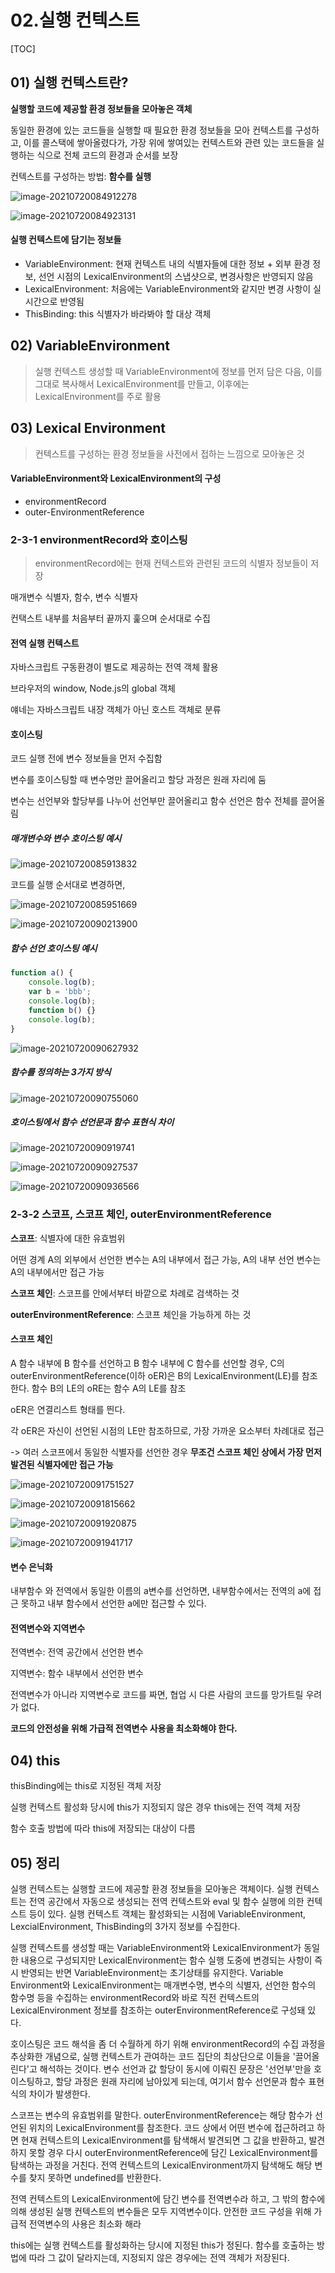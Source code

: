 # 02.실행 컨텍스트

[TOC]

## 01) 실행 컨텍스트란?

<b>실행할 코드에 제공할 환경 정보들을 모아놓은 객체</b>

동일한 환경에 있는 코드들을 실행할 때 필요한 환경 정보들을 모아 컨텍스트를 구성하고, 이를 콜스택에 쌓아올렸다가, 가장 위에 쌓여있는 컨텍스트와 관련 있는 코드들을 실행하는 식으로 전체 코드의 환경과 순서를 보장

컨텍스트를 구성하는 방법: <b>함수를 실행</b>

![image-20210720084912278](02.실행_컨텍스트.assets/image-20210720084912278.png)

![image-20210720084923131](02.실행_컨텍스트.assets/image-20210720084923131.png)

#### 실행 컨텍스트에 담기는 정보들

- VariableEnvironment: 현재 컨텍스트 내의 식별자들에 대한 정보 + 외부 환경 정보, 선언 시점의 LexicalEnvironment의 스냅샷으로, 변경사항은 반영되지 않음
- LexicalEnvironment: 처음에는 VariableEnvironment와 같지만 변경 사항이 실시간으로 반영됨
- ThisBinding: this 식별자가 바라봐야 할 대상 객체



## 02) VariableEnvironment

> 실행 컨텍스트 생성할 때 VariableEnvironment에 정보를 먼저 담은 다음, 이를 그대로 복사해서 LexicalEnvironment를 만들고, 이후에는 LexicalEnvironment를 주로 활용



## 03) Lexical Environment

> 컨텍스트를 구성하는 환경 정보들을 사전에서 접하는 느낌으로 모아놓은 것



#### VariableEnvironment와 LexicalEnvironment의 구성

- environmentRecord
- outer-EnvironmentReference



### 2-3-1 environmentRecord와 호이스팅

> environmentRecord에는 현재 컨텍스트와 관련된 코드의 식별자 정보들이 저장

매개변수 식별자, 함수, 변수 식별자

컨택스트 내부를 처음부터 끝까지 훑으며 순서대로 수집



#### 전역 실행 컨텍스트

자바스크립트 구동환경이 별도로 제공하는 전역 객체 활용

브라우저의 window, Node.js의 global 객체

얘네는 자바스크립트 내장 객체가 아닌 호스트 객체로 분류



#### 호이스팅

코드 실행 전에 변수 정보들을 먼저 수집함

변수를 호이스팅할 때 변수명만 끌어올리고 할당 과정은 원래 자리에 둠

변수는 선언부와 할당부를 나누어 선언부만 끌어올리고 함수 선언은 함수 전체를 끌어올림

##### 매개변수와 변수 호이스팅 예시

![image-20210720085913832](02.실행_컨텍스트.assets/image-20210720085913832.png)

코드를 실행 순서대로 변경하면,

![image-20210720085951669](02.실행_컨텍스트.assets/image-20210720085951669.png)

![image-20210720090213900](02.실행_컨텍스트.assets/image-20210720090213900.png)



##### 함수 선언 호이스팅 예시

```js
function a() {
	console.log(b);
    var b = 'bbb';
    console.log(b);
    function b() {}
    console.log(b);
}
```

![image-20210720090627932](02.실행_컨텍스트.assets/image-20210720090627932.png)

##### 함수를 정의하는 3가지 방식

![image-20210720090755060](02.실행_컨텍스트.assets/image-20210720090755060.png)

##### 호이스팅에서 함수 선언문과 함수 표현식 차이

![image-20210720090919741](02.실행_컨텍스트.assets/image-20210720090919741.png)

![image-20210720090927537](02.실행_컨텍스트.assets/image-20210720090927537.png)

![image-20210720090936566](02.실행_컨텍스트.assets/image-20210720090936566.png)

### 2-3-2 스코프, 스코프 체인, outerEnvironmentReference

<b>스코프</b>: 식별자에 대한 유효범위

어떤 경계 A의 외부에서 선언한 변수는 A의 내부에서 접근 가능, A의 내부 선언 변수는 A의 내부에서만 접근 가능

<b>스코프 체인</b>: 스코프를 안에서부터 바깥으로 차례로 검색하는 것

<b>outerEnvironmentReference</b>: 스코프 체인을 가능하게 하는 것



#### 스코프 체인

A 함수 내부에 B 함수를 선언하고 B 함수 내부에 C 함수를 선언할 경우,  C의 outerEnvironmentReference(이하 oER)은 B의 LexicalEnvironment(LE)를 참조한다. 함수 B의 LE의 oRE는 함수 A의 LE를 참조

oER은 연결리스트 형태를 띈다.

각 oER은 자신이 선언된 시점의 LE만 참조하므로, 가장 가까운 요소부터 차례대로 접근

-> 여러 스코프에서 동일한 식별자를 선언한 경우 <b>무조건 스코프 체인 상에서 가장 먼저 발견된 식별자에만 접근 가능</b>

![image-20210720091751527](02.실행_컨텍스트.assets/image-20210720091751527.png)

![image-20210720091815662](02.실행_컨텍스트.assets/image-20210720091815662.png)

![image-20210720091920875](02.실행_컨텍스트.assets/image-20210720091920875.png)

![image-20210720091941717](02.실행_컨텍스트.assets/image-20210720091941717.png)



#### 변수 은닉화

내부함수 와 전역에서 동일한 이름의 a변수를 선언하면, 내부함수에서는 전역의 a에 접근 못하고 내부 함수에서 선언한 a에만 접근할 수 있다.



#### 전역변수와 지역변수

전역변수: 전역 공간에서 선언한 변수

지역변수: 함수 내부에서 선언한 변수



전역변수가 아니라 지역변수로 코드를 짜면, 협업 시 다른 사람의 코드를 망가트릴 우려가 없다.

<b>코드의 안전성을 위해 가급적 전역변수 사용을 최소화해야 한다.</b>



## 04) this

thisBinding에는 this로 지정된 객체 저장

실행 컨텍스트 활성화 당시에 this가 지정되지 않은 경우 this에는 전역 객체 저장

함수 호출 방법에 따라 this에 저장되는 대상이 다름



## 05) 정리

실행 컨텍스트는 실행할 코드에 제공할 환경 정보들을 모아놓은 객체이다. 실행 컨텍스트는 전역 공간에서 자동으로 생성되는 전역 컨텍스트와 eval 및 함수 실행에 의한 컨텍스트 등이 있다. 실행 컨텍스트 객체는 활성화되는 시점에 VariableEnvironment, LexcialEnvironment, ThisBinding의 3가지 정보를 수집한다.

실행 컨텍스트를 생성할 때는 VariableEnvironment와 LexicalEnvironment가 동일한 내용으로 구성되지만 LexicalEnvironment는 함수 실행 도중에 변경되는 사항이 즉시 반영되는 반면 VariableEnvironment는 초기상태를 유지한다. Variable Environment와 LexicalEnvironment는 매개변수명, 변수의 식별자, 선언한 함수의 함수명 등을 수집하는 environmentRecord와 바로 직전 컨텍스트의 LexicalEnvironment 정보를 참조하는 outerEnvironmentReference로 구성돼 있다.

호이스팅은 코드 해석을 좀 더 수월하게 하기 위해 environmentRecord의 수집 과정을 추상화한 개념으로, 실행 컨텍스트가 관여하는 코드 집단의 최상단으로 이들을 '끌어올린다'고 해석하는 것이다. 변수 선언과 값 할당이 동시에 이뤄진 문장은 '선언부'만을 호이스팅하고, 할당 과정은 원래 자리에 남아있게 되는데, 여기서 함수 선언문과 함수 표현식의 차이가 발생한다.

스코프는 변수의 유효범위를 말한다. outerEnvironmentReference는 해당 함수가 선언된 위치의 LexicalEnvironment를 참조한다. 코드 상에서 어떤 변수에 접근하려고 하면 현재 컨텍스트의 LexicalEnvironment를 탐색해서 발견되면 그 값을 반환하고, 발견하지 못할 경우 다시 outerEnvironmentReference에 담긴 LexicalEnvironment를 탐색하는 과정을 거친다. 전역 컨텍스트의 LexicalEnvironment까지 탐색해도 해당 변수를 찾지 못하면 undefined를 반환한다.

전역 컨텍스트의 LexicalEnvironment에 담긴 변수를 전역변수라 하고, 그 밖의 함수에 의해 생성된 실행 컨텍스트의 변수들은 모두 지역변수이다. 안전한 코드 구성을 위해 가급적 전역변수의 사용은 최소화 해라

this에는 실행 컨텍스트를 활성화하는 당시에 지정된 this가 정된다. 함수를 호출하는 방법에 따라 그 값이 달라지는데, 지정되지 않은 경우에는 전역 객체가 저장된다.